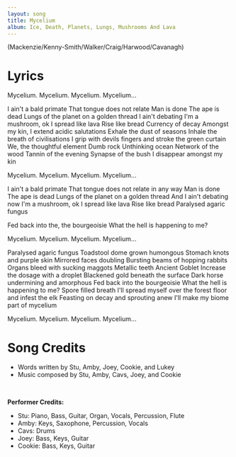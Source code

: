 ```yaml
---
layout: song
title: Mycelium
album: Ice, Death, Planets, Lungs, Mushrooms And Lava
---
```


(Mackenzie/Kenny-Smith/Walker/Craig/Harwood/Cavanagh)

# Lyrics

Mycelium. Mycelium. Mycelium. Mycelium...

I ain't a bald primate
That tongue does not relate
Man is done
The ape is dead
Lungs of the planet on a golden thread
I ain't debating
I'm a mushroom, ok
I spread like lava
Rise like bread
Currency of decay
Amongst my kin, I extend acidic salutations
Exhale the dust of seasons
Inhale the breath of civilisations
I grip with devils fingers and stroke the green curtain
We, the thoughtful element
Dumb rock
Unthinking ocеan
Network of the wood
Tannin of the еvening
Synapse of the bush
I disappear amongst my kin

Mycelium. Mycelium. Mycelium. Mycelium...

I ain't a bald primate
That tongue does not relate in any way
Man is done
The ape is dead
Lungs of the planet on a golden thread
And I ain't debating now
I'm a mushroom, ok
I spread like lava
Rise like bread
Paralysed agaric fungus

Fed back into the, the bourgeoisie
What the hell is happening to me?

Mycelium. Mycelium. Mycelium. Mycelium...

Paralysed agaric fungus
Toadstool dome grown humongous
Stomach knots and purple skin
Mirrored faces doubling
Bursting beams of hopping rabbits
Organs bleed with sucking maggots
Metallic teeth
Ancient Goblet
Increase the dosage with a droplet
Blackened gold beneath the surface
Dark horse undermining and amorphous
Fed back into the bourgeoisie
What the hell is happening to me?
Spore filled breath
I'll spread myself over the forest floor and infest the elk
Feasting on decay and sprouting anew
I'll make my biome part of mycelium

Mycelium. Mycelium. Mycelium. Mycelium...

# Song Credits
* Words written by Stu, Amby, Joey, Cookie, and Lukey
* Music composed by Stu, Amby, Cavs, Joey, and Cookie
<br>

**Performer Credits:**
* Stu: Piano, Bass, Guitar, Organ, Vocals, Percussion, Flute
* Amby: Keys, Saxophone, Percussion, Vocals
* Cavs: Drums
* Joey: Bass, Keys, Guitar
* Cookie: Bass, Keys, Guitar
